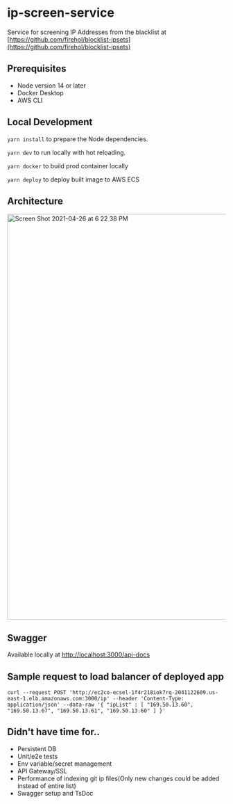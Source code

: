 # ip-screen-service

Service for screening IP Addresses from the blacklist at [https://github.com/firehol/blocklist-ipsets](https://github.com/firehol/blocklist-ipsets)

## Prerequisites

- Node version 14 or later
- Docker Desktop
- AWS CLI

## Local Development

`yarn install` to prepare the Node dependencies.

`yarn dev` to run locally with hot reloading.

`yarn docker` to build prod container locally

`yarn deploy` to deploy built image to AWS ECS

## Architecture
<img width="933" alt="Screen Shot 2021-04-26 at 6 22 38 PM" src="https://user-images.githubusercontent.com/13711827/116162954-6bf1c000-a6bc-11eb-8888-7c138e5c5cc4.png">

## Swagger
Available locally at [http://localhost:3000/api-docs](http://localhost:3000/api-docs)

## Sample request to load balancer of deployed app
`curl --request POST 'http://ec2co-ecsel-1f4r218iok7rq-2041122609.us-east-1.elb.amazonaws.com:3000/ip' --header 'Content-Type: application/json' --data-raw '{
    "ipList" : [
        "169.50.13.60",
        "169.50.13.67",
        "169.50.13.61",
        "169.50.13.60"
    ]
}'`

## Didn't have time for..
- Persistent DB
- Unit/e2e tests
- Env variable/secret management
- API Gateway/SSL
- Performance of indexing git ip files(Only new changes could be added instead of entire list)
- Swagger setup and TsDoc
